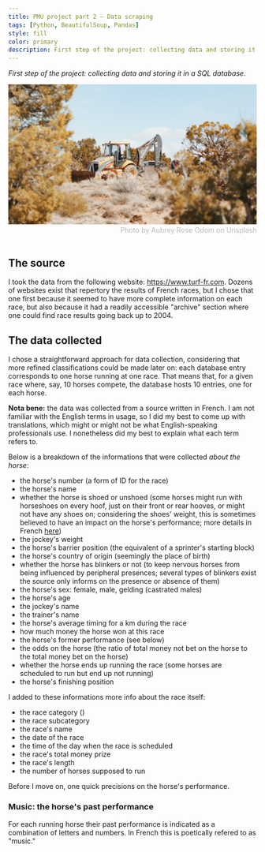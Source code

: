 ```yaml
---
title: PMU project part 2 — Data scraping
tags: [Python, BeautifulSoup, Pandas]
style: fill
color: primary
description: First step of the project: collecting data and storing it in a SQL database.
---
```


*First step of the project: collecting data and storing it in a SQL database.*

<script type="text/javascript"
        src="https://cdnjs.cloudflare.com/ajax/libs/mathjax/2.7.0/MathJax.js?config=TeX-AMS_CHTML"></script>

<img src="../images/digging.jpg">
<div style="color: #BABABA; text-align:right">Photo by Aubrey Rose Odom on Unsplash</div>
<br>

## The source

I took the data from the following website: https://www.turf-fr.com. Dozens of websites exist that repertory the results of French races, but I chose that one first because it seemed to have more complete information on each race, but also because it had a readily accessible "archive" section where one could find race results going back up to 2004.

## The data collected

I chose a straightforward approach for data collection, considering that more refined classifications could be made later on: each database entry corresponds to one horse running at one race. That means that, for a given race where, say, 10 horses compete, the database hosts 10 entries, one for each horse.  

**Nota bene:** the data was collected from a source written in French. I am not familiar with the English terms in usage, so I did my best to come up with translations, which might or might not be what English-speaking professionals use. I nonetheless did my best to explain what each term refers to.

Below is a breakdown of the informations that were collected *about the horse*:
- the horse's number (a form of ID for the race)
- the horse's name
- whether the horse is shoed or unshoed (some horses might run with horseshoes on every hoof, just on their front or rear hooves, or might not have any shoes on; considering the shoes' weight, this is sometimes believed to have an impact on the horse's performance; more details in French <a href="https://hippique.blog-pmu.fr/2015/06/11/le-deferrage/">here</a>)
- the jockey's weight
- the horse's barrier position (the equivalent of a sprinter's starting block)
- the horse's country of origin (seemingly the place of birth)
- whether the horse has blinkers or not (to keep nervous horses from being influenced by peripheral presences; several types of blinkers exist the source only informs on the presence or absence of them)
- the horse's sex: female, male, gelding (castrated males)
- the horse's age
- the jockey's name
- the trainer's name
- the horse's average timing for a km during the race
- how much money the horse won at this race
- the horse's former performance (see below)
- the odds on the horse (the ratio of total money not bet on the horse to the total money bet on the horse)
- whether the horse ends up running the race (some horses are scheduled to run but end up not running)
- the horse's finishing position

I added to these informations more info about the race itself:
- the race category ()
- the race subcategory
- the race's name
- the date of the race
- the time of the day when the race is scheduled
- the race's total money prize
- the race's length
- the number of horses supposed to run

Before I move on, one quick precisions on the horse's performance.

### Music: the horse's past performance
For each running horse their past performance is indicated as a combination of letters and numbers. In French this is poetically refered to as "music." 

